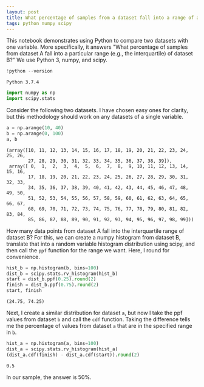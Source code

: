 ```yaml
---
layout: post
title: What percentage of samples from a dataset fall into a range of another dataset (using Python, numpy, scipy)?
tags: python numpy scipy
---
```


This notebook demonstrates using Python to compare two datasets with one variable. More specifically, it answers "What percentage of samples from dataset A fall into a particular range (e.g., the interquartile) of dataset B?" We use Python 3, numpy, and scipy.


```python
!python --version
```

    Python 3.7.4



```python
import numpy as np
import scipy.stats
```

Consider the following two datasets. I have chosen easy ones for clarity, but this methodology should work on any datasets of a single variable.


```python
a = np.arange(10, 40)
b = np.arange(0, 100)
a, b
```




    (array([10, 11, 12, 13, 14, 15, 16, 17, 18, 19, 20, 21, 22, 23, 24, 25, 26,
            27, 28, 29, 30, 31, 32, 33, 34, 35, 36, 37, 38, 39]),
     array([ 0,  1,  2,  3,  4,  5,  6,  7,  8,  9, 10, 11, 12, 13, 14, 15, 16,
            17, 18, 19, 20, 21, 22, 23, 24, 25, 26, 27, 28, 29, 30, 31, 32, 33,
            34, 35, 36, 37, 38, 39, 40, 41, 42, 43, 44, 45, 46, 47, 48, 49, 50,
            51, 52, 53, 54, 55, 56, 57, 58, 59, 60, 61, 62, 63, 64, 65, 66, 67,
            68, 69, 70, 71, 72, 73, 74, 75, 76, 77, 78, 79, 80, 81, 82, 83, 84,
            85, 86, 87, 88, 89, 90, 91, 92, 93, 94, 95, 96, 97, 98, 99]))



How many data points from dataset A fall into the interquartile range of dataset B? For this, we can create a numpy histogram from dataset B, translate that into a random variable histogram distribution using scipy, and then call the `ppf` function for the range we want. Here, I round for convenience.


```python
hist_b = np.histogram(b, bins=100)
dist_b = scipy.stats.rv_histogram(hist_b)
start = dist_b.ppf(0.25).round(2)
finish = dist_b.ppf(0.75).round(2)
start, finish
```




    (24.75, 74.25)



Next, I create a similar distribution for dataset `a`, but now I take the ppf values from dataset `b` and call the `cdf` function. Taking the difference tells me the percentage of values from dataset `a` that are in the specified range in `b`.


```python
hist_a = np.histogram(a, bins=100)
dist_a = scipy.stats.rv_histogram(hist_a)
(dist_a.cdf(finish) - dist_a.cdf(start)).round(2)
```




    0.5



In our sample, the answer is 50%.
